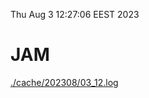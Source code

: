 Thu Aug  3 12:27:06 EEST 2023
# JAM
<a href='./cache/202308/03_12.log'>./cache/202308/03_12.log</a>
